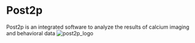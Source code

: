 # Post2p
Post2p is an integrated software to analyze the results of calcium imaging and behavioral data
![post2p_logo](https://github.com/faezehrabbani97/Post2p/assets/101398285/e7508ae1-a812-4496-b785-06f946288494)
